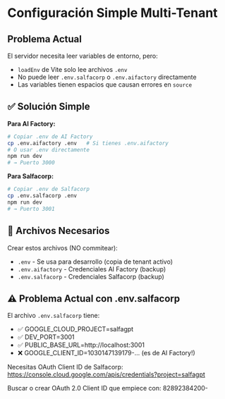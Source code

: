 # Configuración Simple Multi-Tenant

## Problema Actual

El servidor necesita leer variables de entorno, pero:
- `loadEnv` de Vite solo lee archivos `.env`
- No puede leer `.env.salfacorp` o `.env.aifactory` directamente
- Las variables tienen espacios que causan errores en `source`

## ✅ Solución Simple

**Para AI Factory:**
```bash
# Copiar .env de AI Factory
cp .env.aifactory .env   # Si tienes .env.aifactory
# O usar .env directamente
npm run dev
# → Puerto 3000
```

**Para Salfacorp:**
```bash
# Copiar .env de Salfacorp
cp .env.salfacorp .env
npm run dev
# → Puerto 3001
```

## 📝 Archivos Necesarios

Crear estos archivos (NO commitear):
- `.env` - Se usa para desarrollo (copia de tenant activo)
- `.env.aifactory` - Credenciales AI Factory (backup)
- `.env.salfacorp` - Credenciales Salfacorp (backup)

## ⚠️ Problema Actual con .env.salfacorp

El archivo `.env.salfacorp` tiene:
- ✅ GOOGLE_CLOUD_PROJECT=salfagpt
- ✅ DEV_PORT=3001
- ✅ PUBLIC_BASE_URL=http://localhost:3001
- ❌ GOOGLE_CLIENT_ID=1030147139179-... (es de AI Factory!)

Necesitas OAuth Client ID de Salfacorp:
https://console.cloud.google.com/apis/credentials?project=salfagpt

Buscar o crear OAuth 2.0 Client ID que empiece con: 82892384200-
